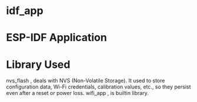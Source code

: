 # idf_app
ESP-IDF Application
====================

Library Used 
====================

nvs_flash , deals with NVS (Non-Volatile Storage). It used to store configuration data, Wi-Fi credentials, calibration values, etc., so they persist even after a reset or power loss.
wifi_app , is builtin library.
